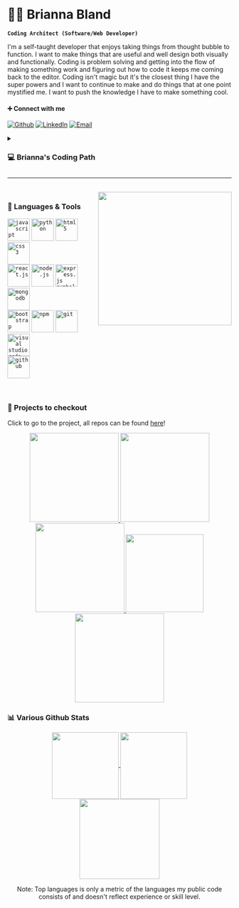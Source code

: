 # ✌🏽 Brianna Bland

**`Coding Architect (Software/Web Developer)`**



I'm a self-taught developer that enjoys taking things from thought bubble to function. I want to make things that are useful and well design both visually and functionally. Coding is problem solving and getting into the flow of making something work and figuring out how to code it keeps me coming back to the editor. Coding isn't magic but it's the closest thing I have the super powers and I want to continue to make and do things that at one point mystified me. I want to push the knowledge I have to make something cool. 

#### ➕ Connect with me
<div align="left">

[![Github](https://img.shields.io/badge/-Github-181717?style=for-the-badge&logo=Github&logoColor=white)](https://github.com/bbland1/)
[![LinkedIn](https://img.shields.io/badge/-LinkedIn-0077B5?style=for-the-badge&logo=LinkedIn&logoColor=white)](https://www.linkedin.com/in/bbland1/)
[![Email](https://img.shields.io/badge/-Email-3e91a3?style=for-the-badge&logo=Minutemailer&logoColor=white)](mailto:brianna.davis357@gmail.com)
</div>

<details>
 <summary><h3>💻 Brianna's Coding Path</h3></summary>
  I worked as a help desk technichian at the help and repair desk at school and most of my fellow coworkers were some form of CS degree, and while we were sharing some classes my Chemistry class were taking a very different approach to the problem solving method than theres. During down time hearing them talk about their projects or actually watching them code, asking questions when I didn't feel like I was disturbing their flow. I was dabbling here and there then, but I was in Chemistry classes that were arguably kicking my butt, so it often got pushed to the backburner. I finished my degree thinking I'd never really go all the way for coding and for a while I didn't. I worked as a lab manager, and it took a lot of focus and skills, but I had 2 bosses that used various coding to help our jobs be easier and again I found myself asking questions to learn and help them.
  <br>
  <br>
  My second boss loves Matlab, and a lot of what they were running in the background involved that. While not everything they did involved my portion of managing the labs I was very interested and wanted to know more. So I took some of Matlab's basic starter classes, and while me and Matlab didn't really fit the coding bug 🐛 was found. So I still helped with the logic behind the coding where I could for my boss but I went down the path to finally learn more coing. Python was my enterance, then Javascript, then more Python and just bits and pieces that come along in those journeys. I was fully into this new thing, I aslo really told no one for a while until I started to build projects becaue I wanted to make sure it wasn't just the new shiny thing. Spoiler: I couldn't stop. I wanted to keep learning and keep pushing. 
  <br>
  <br>
  Coding has been something I didn't realize I needed, but wow has it been a passion that I am happy to have. I find myself watching random youtube videos even in languages I don't know because the logic and coding facinates me, or wondering if I could figure out how to do that. The journey isn't over yet, but we are definetly enjoying each step.
  </details>


---
<br>

<img align="right" width="300" src="https://user-images.githubusercontent.com/104288486/198868214-72497a58-7cbd-4ac1-bc24-4cd78154f04f.png">



### 🧰 Languages & Tools
<div width="100">
<code><img title="JavaScript" alt="javascript" width="50px" src="https://cdn.jsdelivr.net/gh/devicons/devicon/icons/javascript/javascript-plain.svg" /></code>
<code><img title="Python" alt="python" width="50px" src="https://cdn.jsdelivr.net/gh/devicons/devicon/icons/python/python-original.svg" /></code>
<code><img title="HTML 5" alt="html5" width="50px" src="https://cdn.jsdelivr.net/gh/devicons/devicon/icons/html5/html5-original.svg" /></code>
<code><img title="CSS 3" alt="css 3" width="50px" src="https://cdn.jsdelivr.net/gh/devicons/devicon/icons/css3/css3-original.svg" /></code>
<br>
<code><img title="ReactJS" alt="react.js" width="50px" src="https://cdn.jsdelivr.net/gh/devicons/devicon/icons/react/react-original.svg" /></code>
<code><img title="NodeJS" alt="node.js" width="50px" src="https://cdn.jsdelivr.net/gh/devicons/devicon/icons/nodejs/nodejs-original.svg" /></code>
<code><img title="ExpressJS" alt="express.js symbol" width="50px" src="https://cdn.jsdelivr.net/gh/devicons/devicon/icons/express/express-original.svg" /></code>
<code><img title="MongoDB". alt="mongodb" width="50px" src="https://cdn.jsdelivr.net/gh/devicons/devicon/icons/mongodb/mongodb-original.svg" /></code>
<br>
<code><img title="Bootstrap" alt="bootstrap" width="50px" src="https://cdn.jsdelivr.net/gh/devicons/devicon/icons/bootstrap/bootstrap-plain.svg" /></code>
<code><img title="npm" alt="npm" width="50px" src="https://cdn.jsdelivr.net/gh/devicons/devicon/icons/npm/npm-original-wordmark.svg" /></code>
<code><img title="Git" alt="git" width="50px" src="https://cdn.jsdelivr.net/gh/devicons/devicon/icons/git/git-original.svg" /></code>
<code><img title="VS Code" alt="visual studio code" width="50px" src="https://cdn.jsdelivr.net/gh/devicons/devicon/icons/vscode/vscode-original.svg" /></code>
<br>
<code><img title="GitHub" alt="github" width="50px" src="https://cdn.jsdelivr.net/gh/devicons/devicon/icons/github/github-original.svg" /></code>
</div>

<br>

#

### 👀 Projects to checkout
Click to go to the project, all repos can be found [here](https://github.com/bbland1?tab=repositories)!
<br>
<div align="center">
<a href="http://so-its-shoujo.vercel.app/">
 <img title="So It's Shoujo" alt="" width="200px" src="https://user-images.githubusercontent.com/104288486/198900661-ae98b7cf-d455-4378-a3d5-426beb98fa26.png" />
</a>
<a href="https://pacific-headland-63101.herokuapp.com">
 <img title="Secrets, share annonomusly." alt="" width="200px" src="https://user-images.githubusercontent.com/104288486/198900979-7758fdd5-10cf-4abb-9b20-1a6165d1d7ca.png" />
</a>
<a href="https://serene-shore-54412.herokuapp.com">
 <img title="A Simple Todo List" alt="" width="200px" src="https://user-images.githubusercontent.com/104288486/198901332-3673d34f-d0e1-4b41-9885-f0f5141960cc.png" />
</a>
<a href="https://github.com/bbland1/Pomodoro-Timer#readme">
 <img title="Pomodoro Timer" alt="" width="175px" src="https://user-images.githubusercontent.com/104288486/198901454-c340b972-ea14-40a3-9e63-9f224c3ee58a.png" />
</a>
 <a href="https://noted-six.vercel.app">
 <img title="Noted, Google Keep Clone" alt="" width="200px" src="https://user-images.githubusercontent.com/104288486/198901552-5d035c83-4e76-4b6f-b4da-531dc9280fdd.png" />
</a>
</div>


### 📊 Various Github Stats
<div align="center">
<a href="https://github.com/anuraghazra/github-readme-stats">
  <img align="center" src="https://github-readme-stats.vercel.app/api?username=bbland1&show_icons=true&theme=calm" height=150px/>
</a>
<a href="https://github.com/anuraghazra/convoychat">
  <img align="center" src="https://github-readme-stats.vercel.app/api/top-langs/?username=bbland1&layout=compact&theme=calm" height=150px/>
</a>
  <br>
<a href="https://git.io/streak-stats">
  <img src="https://streak-stats.demolab.com?user=bbland1&theme=calm" height="180px">
</a>
  
<p>Note: Top languages is only a metric of the languages my public code consists of and doesn't reflect experience or skill level.<p>
</div>
